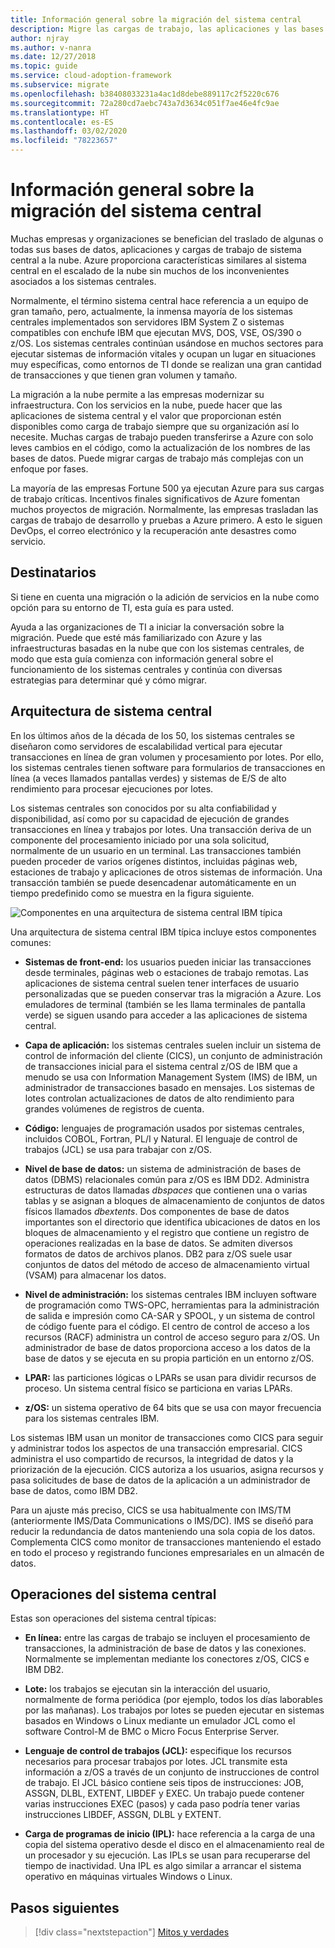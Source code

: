 ```yaml
---
title: Información general sobre la migración del sistema central
description: Migre las cargas de trabajo, las aplicaciones y las bases de datos del sistema central a Azure para obtener una infraestructura probada, de alta disponibilidad y escalable sin la mayoría de los inconvenientes de los grandes sistemas.
author: njray
ms.author: v-nanra
ms.date: 12/27/2018
ms.topic: guide
ms.service: cloud-adoption-framework
ms.subservice: migrate
ms.openlocfilehash: b38408033231a4ac1d8debe889117c2f5220c676
ms.sourcegitcommit: 72a280cd7aebc743a7d3634c051f7ae46e4fc9ae
ms.translationtype: HT
ms.contentlocale: es-ES
ms.lasthandoff: 03/02/2020
ms.locfileid: "78223657"
---
```

<!-- cspell:ignore nanra njray dbspaces dbextents VSAM RACF LPARS ASSGN DLBL EXTENT LIBDEF EXEC IPLs -->

# <a name="mainframe-migration-overview"></a>Información general sobre la migración del sistema central

Muchas empresas y organizaciones se benefician del traslado de algunas o todas sus bases de datos, aplicaciones y cargas de trabajo de sistema central a la nube. Azure proporciona características similares al sistema central en el escalado de la nube sin muchos de los inconvenientes asociados a los sistemas centrales.

Normalmente, el término sistema central hace referencia a un equipo de gran tamaño, pero, actualmente, la inmensa mayoría de los sistemas centrales implementados son servidores IBM System Z o sistemas compatibles con enchufe IBM que ejecutan MVS, DOS, VSE, OS/390 o z/OS. Los sistemas centrales continúan usándose en muchos sectores para ejecutar sistemas de información vitales y ocupan un lugar en situaciones muy específicas, como entornos de TI donde se realizan una gran cantidad de transacciones y que tienen gran volumen y tamaño.

La migración a la nube permite a las empresas modernizar su infraestructura. Con los servicios en la nube, puede hacer que las aplicaciones de sistema central y el valor que proporcionan estén disponibles como carga de trabajo siempre que su organización así lo necesite. Muchas cargas de trabajo pueden transferirse a Azure con solo leves cambios en el código, como la actualización de los nombres de las bases de datos. Puede migrar cargas de trabajo más complejas con un enfoque por fases.

La mayoría de las empresas Fortune 500 ya ejecutan Azure para sus cargas de trabajo críticas. Incentivos finales significativos de Azure fomentan muchos proyectos de migración. Normalmente, las empresas trasladan las cargas de trabajo de desarrollo y pruebas a Azure primero. A esto le siguen DevOps, el correo electrónico y la recuperación ante desastres como servicio.

## <a name="intended-audience"></a>Destinatarios

Si tiene en cuenta una migración o la adición de servicios en la nube como opción para su entorno de TI, esta guía es para usted.

Ayuda a las organizaciones de TI a iniciar la conversación sobre la migración. Puede que esté más familiarizado con Azure y las infraestructuras basadas en la nube que con los sistemas centrales, de modo que esta guía comienza con información general sobre el funcionamiento de los sistemas centrales y continúa con diversas estrategias para determinar qué y cómo migrar.

## <a name="mainframe-architecture"></a>Arquitectura de sistema central

En los últimos años de la década de los 50, los sistemas centrales se diseñaron como servidores de escalabilidad vertical para ejecutar transacciones en línea de gran volumen y procesamiento por lotes. Por ello, los sistemas centrales tienen software para formularios de transacciones en línea (a veces llamados pantallas verdes) y sistemas de E/S de alto rendimiento para procesar ejecuciones por lotes.

Los sistemas centrales son conocidos por su alta confiabilidad y disponibilidad, así como por su capacidad de ejecución de grandes transacciones en línea y trabajos por lotes. Una transacción deriva de un componente del procesamiento iniciado por una sola solicitud, normalmente de un usuario en un terminal. Las transacciones también pueden proceder de varios orígenes distintos, incluidas páginas web, estaciones de trabajo y aplicaciones de otros sistemas de información. Una transacción también se puede desencadenar automáticamente en un tiempo predefinido como se muestra en la figura siguiente.

![Componentes en una arquitectura de sistema central IBM típica](../../_images/mainframe-migration/mainframe-architecture.png)

Una arquitectura de sistema central IBM típica incluye estos componentes comunes:

- **Sistemas de front-end:** los usuarios pueden iniciar las transacciones desde terminales, páginas web o estaciones de trabajo remotas. Las aplicaciones de sistema central suelen tener interfaces de usuario personalizadas que se pueden conservar tras la migración a Azure. Los emuladores de terminal (también se les llama terminales de pantalla verde) se siguen usando para acceder a las aplicaciones de sistema central.

- **Capa de aplicación:** los sistemas centrales suelen incluir un sistema de control de información del cliente (CICS), un conjunto de administración de transacciones inicial para el sistema central z/OS de IBM que a menudo se usa con Information Management System (IMS) de IBM, un administrador de transacciones basado en mensajes. Los sistemas de lotes controlan actualizaciones de datos de alto rendimiento para grandes volúmenes de registros de cuenta.

- **Código:** lenguajes de programación usados por sistemas centrales, incluidos COBOL, Fortran, PL/I y Natural. El lenguaje de control de trabajos (JCL) se usa para trabajar con z/OS.

- **Nivel de base de datos:** un sistema de administración de bases de datos (DBMS) relacionales común para z/OS es IBM DD2. Administra estructuras de datos llamadas *dbspaces* que contienen una o varias tablas y se asignan a bloques de almacenamiento de conjuntos de datos físicos llamados *dbextents*. Dos componentes de base de datos importantes son el directorio que identifica ubicaciones de datos en los bloques de almacenamiento y el registro que contiene un registro de operaciones realizadas en la base de datos. Se admiten diversos formatos de datos de archivos planos. DB2 para z/OS suele usar conjuntos de datos del método de acceso de almacenamiento virtual (VSAM) para almacenar los datos.

- **Nivel de administración:** los sistemas centrales IBM incluyen software de programación como TWS-OPC, herramientas para la administración de salida e impresión como CA-SAR y SPOOL, y un sistema de control de código fuente para el código. El centro de control de acceso a los recursos (RACF) administra un control de acceso seguro para z/OS. Un administrador de base de datos proporciona acceso a los datos de la base de datos y se ejecuta en su propia partición en un entorno z/OS.

- **LPAR:** las particiones lógicas o LPARs se usan para dividir recursos de proceso. Un sistema central físico se particiona en varias LPARs.

- **z/OS:** un sistema operativo de 64 bits que se usa con mayor frecuencia para los sistemas centrales IBM.

Los sistemas IBM usan un monitor de transacciones como CICS para seguir y administrar todos los aspectos de una transacción empresarial. CICS administra el uso compartido de recursos, la integridad de datos y la priorización de la ejecución. CICS autoriza a los usuarios, asigna recursos y pasa solicitudes de base de datos de la aplicación a un administrador de base de datos, como IBM DB2.

Para un ajuste más preciso, CICS se usa habitualmente con IMS/TM (anteriormente IMS/Data Communications o IMS/DC). IMS se diseñó para reducir la redundancia de datos manteniendo una sola copia de los datos. Complementa CICS como monitor de transacciones manteniendo el estado en todo el proceso y registrando funciones empresariales en un almacén de datos.

## <a name="mainframe-operations"></a>Operaciones del sistema central

Estas son operaciones del sistema central típicas:

- **En línea:** entre las cargas de trabajo se incluyen el procesamiento de transacciones, la administración de base de datos y las conexiones. Normalmente se implementan mediante los conectores z/OS, CICS e IBM DB2.

- **Lote:** los trabajos se ejecutan sin la interacción del usuario, normalmente de forma periódica (por ejemplo, todos los días laborables por las mañanas). Los trabajos por lotes se pueden ejecutar en sistemas basados en Windows o Linux mediante un emulador JCL como el software Control-M de BMC o Micro Focus Enterprise Server.

- **Lenguaje de control de trabajos (JCL):** especifique los recursos necesarios para procesar trabajos por lotes. JCL transmite esta información a z/OS a través de un conjunto de instrucciones de control de trabajo. El JCL básico contiene seis tipos de instrucciones: JOB, ASSGN, DLBL, EXTENT, LIBDEF y EXEC. Un trabajo puede contener varias instrucciones EXEC (pasos) y cada paso podría tener varias instrucciones LIBDEF, ASSGN, DLBL y EXTENT.

- **Carga de programas de inicio (IPL):**  hace referencia a la carga de una copia del sistema operativo desde el disco en el almacenamiento real de un procesador y su ejecución. Las IPLs se usan para recuperarse del tiempo de inactividad. Una IPL es algo similar a arrancar el sistema operativo en máquinas virtuales Windows o Linux.

## <a name="next-steps"></a>Pasos siguientes

> [!div class="nextstepaction"]
> [Mitos y verdades](./myths-and-facts.md)

